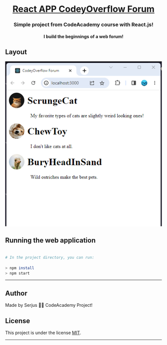 <h1 align="center">
    <a href="#"> React APP CodeyOverflow Forum </a>
</h1>

<h3 align="center">
    Simple project from CodeAcademy course with React.js! 
</h3>

<h4 align="center"> 
	 I build the beginnings of a web forum!
</h4>


## Layout

![](app.png)



## Running the web application

```bash

# In the project directory, you can run:

> npm install
> npm start

```

---


## Author

Made by Serjus 👋🏽 
CodeAcademy Project!
## License

This project is under the license [MIT](./LICENSE).

---
